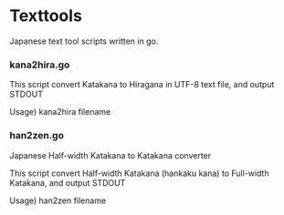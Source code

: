 # Texttools

Japanese text tool scripts written in go.

### kana2hira.go

This script convert Katakana to Hiragana in UTF-8 text file, and output STDOUT

Usage) kana2hira filename


### han2zen.go

Japanese Half-width Katakana to Katakana converter 

This script convert Half-width Katakana (hankaku kana) to Full-width Katakana, and output STDOUT

Usage) han2zen filename


  

